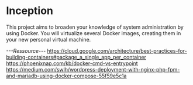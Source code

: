 # Inception
This project aims to broaden your knowledge of system administration by using Docker. You will virtualize several Docker images, creating them in your new personal virtual machine.

*---Ressource---*
https://cloud.google.com/architecture/best-practices-for-building-containers#package_a_single_app_per_container
https://phoenixnap.com/kb/docker-cmd-vs-entrypoint
https://medium.com/swlh/wordpress-deployment-with-nginx-php-fpm-and-mariadb-using-docker-compose-55f59e5c1a
